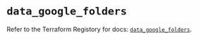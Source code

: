 # `data_google_folders`

Refer to the Terraform Registory for docs: [`data_google_folders`](https://registry.terraform.io/providers/hashicorp/google-beta/5.8.0/docs/data-sources/google_folders).
